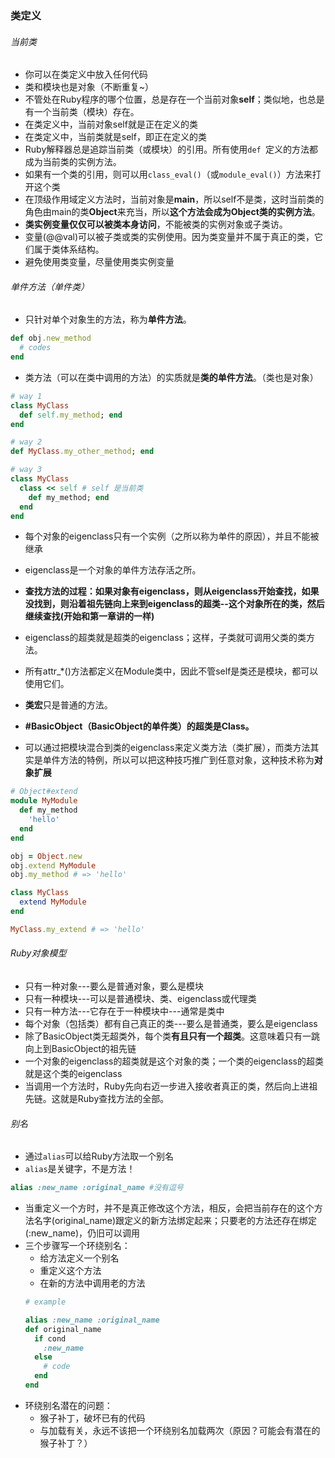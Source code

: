 ### 类定义

###### 当前类

* 你可以在类定义中放入任何代码
* 类和模块也是对象（不断重复~）
* 不管处在Ruby程序的哪个位置，总是存在一个当前对象**self**；类似地，也总是有一个当前类（模块）存在。
* 在类定义中，当前对象self就是正在定义的类
* 在类定义中，当前类就是self，即正在定义的类
* Ruby解释器总是追踪当前类（或模块）的引用。所有使用`def `定义的方法都成为当前类的实例方法。
* 如果有一个类的引用，则可以用`class_eval()`（或`module_eval()`）方法来打开这个类
* 在顶级作用域定义方法时，当前对象是**main**，所以self不是类，这时当前类的角色由main的类**Object**来充当，所以**这个方法会成为Object类的实例方法**。
* **类实例变量仅仅可以被类本身访问**，不能被类的实例对象或子类访。
* 变量(@@val)可以被子类或类的实例使用。因为类变量并不属于真正的类，它们属于类体系结构。
* 避免使用类变量，尽量使用类实例变量


###### 单件方法（单件类）

* 只针对单个对象生的方法，称为**单件方法**。
```ruby
def obj.new_method
  # codes
end
```
* 类方法（可以在类中调用的方法）的实质就是**类的单件方法**。（类也是对象）
```ruby
# way 1
class MyClass
  def self.my_method; end
end

# way 2
def MyClass.my_other_method; end

# way 3
class MyClass
  class << self # self 是当前类
    def my_method; end
  end
end
```
* 每个对象的eigenclass只有一个实例（之所以称为单件的原因），并且不能被继承

* eigenclass是一个对象的单件方法存活之所。

* **查找方法的过程：如果对象有eigenclass，则从eigenclass开始查找，如果没找到，则沿着祖先链向上来到eigenclass的超类--这个对象所在的类，然后继续查找(开始和第一章讲的一样)**

* eigenclass的超类就是超类的eigenclass；这样，子类就可调用父类的类方法。

* 所有attr_*()方法都定义在Module类中，因此不管self是类还是模块，都可以使用它们。

* **类宏**只是普通的方法。
* **#BasicObject（BasicObject的单件类）的超类是Class。**
* 可以通过把模块混合到类的eigenclass来定义类方法（类扩展），而类方法其实是单件方法的特例，所以可以把这种技巧推广到任意对象，这种技术称为**对象扩展**
```ruby
# Object#extend
module MyModule
  def my_method
    'hello'
  end
end

obj = Object.new
obj.extend MyModule
obj.my_method # => 'hello'

class MyClass
  extend MyModule
end

MyClass.my_extend # => 'hello'
```

###### Ruby对象模型

* 只有一种对象---要么是普通对象，要么是模块
* 只有一种模块---可以是普通模块、类、eigenclass或代理类
* 只有一种方法---它存在于一种模块中---通常是类中
* 每个对象（包括类）都有自己真正的类---要么是普通类，要么是eigenclass
* 除了BasicObject类无超类外，每个类**有且只有一个超类**。这意味着只有一跳向上到BasicObject的祖先链
* 一个对象的eigenclass的超类就是这个对象的类；一个类的eigenclass的超类就是这个类的eigenclass
* 当调用一个方法时，Ruby先向右迈一步进入接收者真正的类，然后向上进祖先链。这就是Ruby查找方法的全部。

###### 别名
* 通过`alias`可以给Ruby方法取一个别名
* `alias`是关键字，不是方法！
```ruby
alias :new_name :original_name #没有逗号
```
* 当重定义一个方时，并不是真正修改这个方法，相反，会把当前存在的这个方法名字(original\_name)跟定义的新方法绑定起来；只要老的方法还存在绑定(:new_name)，仍旧可以调用
* 三个步骤写一个环绕别名：
  * 给方法定义一个别名
  * 重定义这个方法
  * 在新的方法中调用老的方法
  ```ruby
  # example
  
  alias :new_name :original_name
  def original_name
    if cond
      :new_name
    else
      # code
    end
  end
  ```
* 环绕别名潜在的问题：
  * 猴子补丁，破坏已有的代码
  * 与加载有关，永远不该把一个环绕别名加载两次（原因？可能会有潜在的猴子补丁？）

